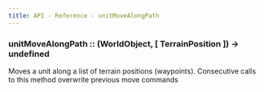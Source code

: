 ```yaml
---
title: API - Reference - unitMoveAlongPath
---
```


### unitMoveAlongPath :: (WorldObject, [ TerrainPosition ]) -> undefined

Moves a unit along a list of terrain positions (waypoints). Consecutive calls
to this method overwrite previous move commands
